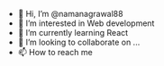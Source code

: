 - 👋 Hi, I’m @namanagrawal88
- 👀 I’m interested in Web development 
- 🌱 I’m currently learning React 
- 💞️ I’m looking to collaborate on ...
- 📫 How to reach me 

<!---
namanagrawal88/namanagrawal88 is a ✨ special ✨ repository because its `README.md` (this file) appears on your GitHub profile.
You can click the Preview link to take a look at your changes.
--->

